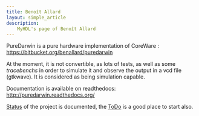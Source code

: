 ```yaml
---
title: Benoît Allard
layout: simple_article
description:
    MyHDL's page of Benoît Allard
---
```


PureDarwin is a pure hardware implementation of CoreWare : <https://bitbucket.org/benallard/puredarwin>

At the moment, it is not convertible, as lots of tests, as well as some *tracebenchs* in order to simulate it and observe the output in a vcd file (gtkwave). It is considered as being simulation capable.

Documentation is available on readthedocs: <http://puredarwin.readthedocs.org/>

[Status](http://puredarwin.readthedocs.org/en/latest/status.html) of the project is documented, the [ToDo](http://puredarwin.readthedocs.org/en/latest/todo.html) is a good place to start also.